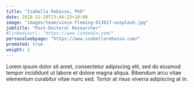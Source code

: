```yaml
---
title: "Isabella Rebasso, PhD"
date: 2018-12-20T13:44:23+10:00
image: "images/team/vince-fleming-613817-unsplash.jpg"
jobtitle: "Post-Doctoral Researcher"
#linkedinurl: "https://www.linkedin.com/"
personalwebpage: "https://www.isabellarebasso.com/"
promoted: true
weight: 2
---
```


Lorem ipsum dolor sit amet, consectetur adipiscing elit, sed do eiusmod tempor incididunt ut labore et dolore magna aliqua. Bibendum arcu vitae elementum curabitur vitae nunc sed. Tortor at risus viverra adipiscing at in.
